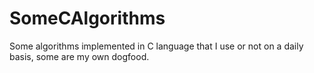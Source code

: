 # SomeCAlgorithms
Some algorithms implemented in C language that I use or not on a daily basis, some are my own dogfood.

